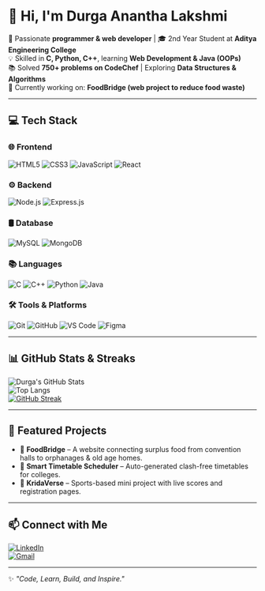 <!--
- 👋 Hi, I’m @AnanthaLakshmi24
- 👀 I’m interested in websites building.
- 🌱 I’m currently learning python using DSA.
- 💞 I’m looking to collaborate on the persons who has similar interests like me.
- 📫 How to reach me durgaananthalakshmigollavilli@gmail.com
- ⚡ Fun fact:I celebrate small wins with big snacks 🍫

AnanthaLakshmi24/AnanthaLakshmi24 is a ✨ special ✨ repository because its README.md (this file) appears on your GitHub profile.
You can click the Preview link to take a look at your changes.
--->

# 👋 Hi, I'm Durga Anantha Lakshmi

🚀 Passionate **programmer & web developer** | 🎓 2nd Year Student at **Aditya Engineering College**  
💡 Skilled in **C, Python, C++**, learning **Web Development & Java (OOPs)**  
📚 Solved **750+ problems on CodeChef** | Exploring **Data Structures & Algorithms**  
🌱 Currently working on: **FoodBridge (web project to reduce food waste)**

---

## 💻 Tech Stack

### 🌐 Frontend
![HTML5](https://img.shields.io/badge/HTML5-E34F26?style=for-the-badge&logo=html5&logoColor=white)
![CSS3](https://img.shields.io/badge/CSS3-1572B6?style=for-the-badge&logo=css3&logoColor=white)
![JavaScript](https://img.shields.io/badge/JavaScript-F7DF1E?style=for-the-badge&logo=javascript&logoColor=black)
![React](https://img.shields.io/badge/React-20232A?style=for-the-badge&logo=react&logoColor=61DAFB)

### ⚙️ Backend
![Node.js](https://img.shields.io/badge/Node.js-43853D?style=for-the-badge&logo=node.js&logoColor=white)
![Express.js](https://img.shields.io/badge/Express.js-404D59?style=for-the-badge)

### 🛢 Database
![MySQL](https://img.shields.io/badge/MySQL-005C84?style=for-the-badge&logo=mysql&logoColor=white)
![MongoDB](https://img.shields.io/badge/MongoDB-4EA94B?style=for-the-badge&logo=mongodb&logoColor=white)

### 📚 Languages
![C](https://img.shields.io/badge/C-00599C?style=for-the-badge&logo=c&logoColor=white)
![C++](https://img.shields.io/badge/C++-00599C?style=for-the-badge&logo=c%2B%2B&logoColor=white)
![Python](https://img.shields.io/badge/Python-3776AB?style=for-the-badge&logo=python&logoColor=white)
![Java](https://img.shields.io/badge/Java-ED8B00?style=for-the-badge&logo=openjdk&logoColor=white)

### 🛠 Tools & Platforms
![Git](https://img.shields.io/badge/Git-F05032?style=for-the-badge&logo=git&logoColor=white)
![GitHub](https://img.shields.io/badge/GitHub-100000?style=for-the-badge&logo=github&logoColor=white)
![VS Code](https://img.shields.io/badge/VS%20Code-0078D4?style=for-the-badge&logo=visual-studio-code&logoColor=white)
![Figma](https://img.shields.io/badge/Figma-F24E1E?style=for-the-badge&logo=figma&logoColor=white)

---

## 📊 GitHub Stats & Streaks

![Durga's GitHub Stats](https://github-readme-stats.vercel.app/api?username=AnanthaLakshmi24&show_icons=true&theme=radical)  
![Top Langs](https://github-readme-stats.vercel.app/api/top-langs/?username=AnanthaLakshmi24&layout=compact&theme=radical)  
[![GitHub Streak](https://streak-stats.demolab.com/?user=AnanthaLakshmi24)](https://git.io/streak-stats)

---

## 🌟 Featured Projects

- 🥗 **FoodBridge** – A website connecting surplus food from convention halls to orphanages & old age homes.  
- 📅 **Smart Timetable Scheduler** – Auto-generated clash-free timetables for colleges.  
- 🏏 **KridaVerse** – Sports-based mini project with live scores and registration pages.

---

## 📫 Connect with Me

[![LinkedIn](https://img.shields.io/badge/LinkedIn-0A66C2?style=for-the-badge&logo=linkedin&logoColor=white)](https://www.linkedin.com/in/durga-anantha-lakshmi-123456789/)  
[![Gmail](https://img.shields.io/badge/Gmail-D14836?style=for-the-badge&logo=gmail&logoColor=white)](mailto:ananthalakshmi24@example.com)

---

✨ *"Code, Learn, Build, and Inspire."*


